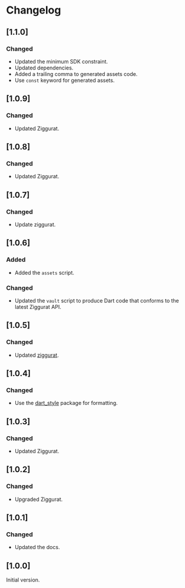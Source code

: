 # Changelog

## [1.1.0]

### Changed

* Updated the minimum SDK constraint.
* Updated dependencies.
* Added a trailing comma to generated assets code.
* Use `const` keyword for generated assets.

## [1.0.9]

### Changed

* Updated Ziggurat.

## [1.0.8]

### Changed

* Updated Ziggurat.

## [1.0.7]

### Changed

* Update ziggurat.

## [1.0.6]

### Added

* Added the `assets` script.

### Changed

* Updated the `vault` script to produce Dart code that conforms to the latest Ziggurat API.

## [1.0.5]

### Changed

* Updated [ziggurat]([URL](https://pub.dev/packages/ziggurat)).

## [1.0.4]

### Changed

* Use the [dart_style]([URL](https://pub.dev/packages/dart_style)) package for formatting.

## [1.0.3]

### Changed

* Updated Ziggurat.

## [1.0.2]

### Changed

* Upgraded Ziggurat.

## [1.0.1]

### Changed

* Updated the docs.

## [1.0.0]

Initial version.
